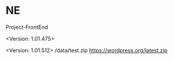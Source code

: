 # NE
Project-FrontEnd

<Version: 1.01.475>
<End of Version>

<Version: 1.01.512>
/data/test.zip https://wordpress.org/latest.zip
<End of Version>

